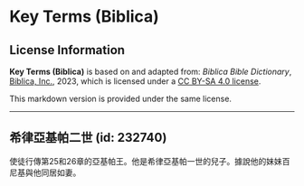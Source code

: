 # Key Terms (Biblica)

## License Information

**Key Terms (Biblica)** is based on and adapted from: _Biblica Bible Dictionary_, [Biblica, Inc.](https://www.biblica.com/), 2023, which is licensed under a [CC BY-SA 4.0 license](https://creativecommons.org/licenses/by-sa/4.0/legalcode.en).

This markdown version is provided under the same license.



--------------------------------

## 希律亞基帕二世 (id: 232740)

使徒行傳第25和26章的亞基帕王。他是希律亞基帕一世的兒子。據說他的妹妹百尼基與他同居如妻。


